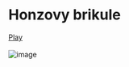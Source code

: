 # Honzovy brikule
[Play](https://ondrejfila6969.github.io/Honzovy-brikule/)
<br>
<br>
![image](https://github.com/ondrejfila6969/Honzovy-brikule/assets/114986357/0184ac98-97f6-405c-8943-2432c0a2b90b)
